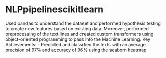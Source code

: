 # NLPpipelinescikitlearn
Used pandas to understand the dataset and performed hypothesis testing to create new features based on existing data. Moreover, performed preprocessing of the text lines and created custom transformers using object-oriented programming to pass into the Machine Learning.  Key Achievements: - Predicted and classified the texts with an average precision of 97% and accuracy of 96% using the seaborn heatmap
